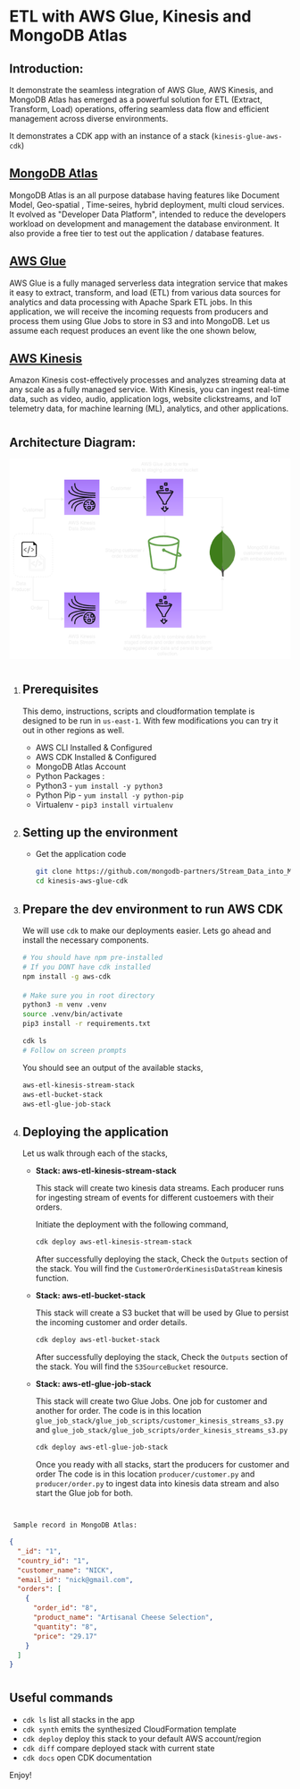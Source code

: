 # ETL with AWS Glue, Kinesis and MongoDB Atlas

## Introduction: 
It demonstrate the seamless integration of AWS Glue, AWS Kinesis, and MongoDB Atlas has emerged as a powerful solution for ETL (Extract, Transform, Load) operations, offering seamless data flow and efficient management across diverse environments.

It demonstrates a CDK app with an instance of a stack (`kinesis-glue-aws-cdk`)

## [MongoDB Atlas](https://www.mongodb.com/atlas) 
MongoDB Atlas is an all purpose database having features like Document Model, Geo-spatial , Time-seires, hybrid deployment, multi cloud services.
It evolved as "Developer Data Platform", intended to reduce the developers workload on development and management the database environment.
It also provide a free tier to test out the application / database features.

## [AWS Glue](https://aws.amazon.com/glue/)

AWS Glue is a fully managed serverless data integration service that makes it easy to extract, transform, and load (ETL) from various data sources for analytics and data processing with Apache Spark ETL jobs. In this application, we will receive the incoming requests from producers and process them using Glue Jobs to store in S3 and into MongoDB. Let us assume each request produces an event like the one shown below,

## [AWS Kinesis](https://aws.amazon.com/kinesis/)

Amazon Kinesis cost-effectively processes and analyzes streaming data at any scale as a fully managed service. With Kinesis, you can ingest real-time data, such as video, audio, application logs, website clickstreams, and IoT telemetry data, for machine learning (ML), analytics, and other applications.
#
## Architecture Diagram:

![AWS Glue Data Integration: Streaming ETL with AWS Glue](images/aws_glue_integration_mongo.png)

#

1.  ## Prerequisites

    This demo, instructions, scripts and cloudformation template is designed to be run in `us-east-1`. With few modifications you can try it out in other regions as well.

    -  AWS CLI Installed & Configured 
    -  AWS CDK Installed & Configured
    -  MongoDB Atlas Account 
    -  Python Packages :
      - Python3 - `yum install -y python3`
      - Python Pip - `yum install -y python-pip`
      - Virtualenv - `pip3 install virtualenv`

1.  ## Setting up the environment

    - Get the application code

      ```bash
      git clone https://github.com/mongodb-partners/Stream_Data_into_MongoDB_AWS_Glue
      cd kinesis-aws-glue-cdk
      ```

1.  ## Prepare the dev environment to run AWS CDK

    We will use `cdk` to make our deployments easier. Lets go ahead and install the necessary components.

    ```bash
    # You should have npm pre-installed
    # If you DONT have cdk installed
    npm install -g aws-cdk

    # Make sure you in root directory
    python3 -m venv .venv
    source .venv/bin/activate
    pip3 install -r requirements.txt
    ```

    ```bash
    cdk ls
    # Follow on screen prompts
    ```

    You should see an output of the available stacks,

    ```bash
    aws-etl-kinesis-stream-stack
    aws-etl-bucket-stack
    aws-etl-glue-job-stack
    ```

1.  ##  Deploying the application

    Let us walk through each of the stacks,

    - **Stack: aws-etl-kinesis-stream-stack**

      This stack will create two kinesis data streams. Each producer runs for ingesting stream of events for different custoemers with their orders. 

      Initiate the deployment with the following command,

      ```bash
      cdk deploy aws-etl-kinesis-stream-stack
      ```

      After successfully deploying the stack, Check the `Outputs` section of the stack. You will find the `CustomerOrderKinesisDataStream` kinesis function.

    - **Stack: aws-etl-bucket-stack**

      This stack will create a S3 bucket that will be used by Glue to persist the incoming customer and order details.

      ```bash
      cdk deploy aws-etl-bucket-stack
      ```

      After successfully deploying the stack, Check the `Outputs` section of the stack. You will find the `S3SourceBucket` resource.

    - **Stack: aws-etl-glue-job-stack**

      This stack will create two Glue Jobs. One job for customer and another for order. The code is in this location `glue_job_stack/glue_job_scripts/customer_kinesis_streams_s3.py` and `glue_job_stack/glue_job_scripts/order_kinesis_streams_s3.py`

      ```bash
      cdk deploy aws-etl-glue-job-stack
      ```

      Once you ready with all stacks, start the producers for customer and order The code is in this location `producer/customer.py` and `producer/order.py`
      to ingest data into kinesis data stream and also start the Glue job for both.
#

` Sample record in MongoDB Atlas:`

```json
{
  "_id": "1",
  "country_id": "1",
  "customer_name": "NICK",
  "email_id": "nick@gmail.com",
  "orders": [
    {
      "order_id": "8",
      "product_name": "Artisanal Cheese Selection",
      "quantity": "8",
      "price": "29.17"
    }
  ]
}
```
#

## Useful commands

 * `cdk ls`          list all stacks in the app
 * `cdk synth`       emits the synthesized CloudFormation template
 * `cdk deploy`      deploy this stack to your default AWS account/region
 * `cdk diff`        compare deployed stack with current state
 * `cdk docs`        open CDK documentation

Enjoy!

